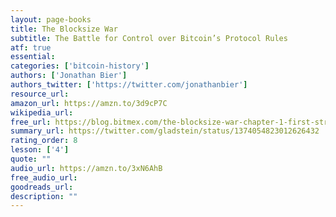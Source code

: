 ```yaml
---
layout: page-books
title: The Blocksize War
subtitle: The Battle for Control over Bitcoin’s Protocol Rules
atf: true
essential: 
categories: ['bitcoin-history']
authors: ['Jonathan Bier']
authors_twitter: ['https://twitter.com/jonathanbier']
resource_url: 
amazon_url: https://amzn.to/3d9cP7C
wikipedia_url: 
free_url: https://blog.bitmex.com/the-blocksize-war-chapter-1-first-strike/
summary_url: https://twitter.com/gladstein/status/1374054823012626432
rating_order: 8
lesson: ['4']
quote: ""
audio_url: https://amzn.to/3xN6AhB
free_audio_url: 
goodreads_url: 
description: ""
---
```

